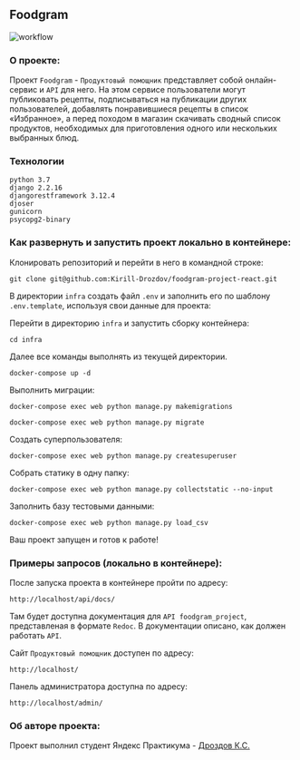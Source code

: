 ## Foodgram

![workflow](https://github.com/Kirill-Drozdov/foodgram-project-react/actions/workflows/main.yml/badge.svg?event=push)

### О проекте:

Проект `Foodgram` - `Продуктовый помощник` представляет собой онлайн-сервис и `API` для него. На этом сервисе пользователи могут публиковать рецепты, подписываться на публикации других пользователей, добавлять понравившиеся рецепты в список «Избранное», а перед походом в магазин скачивать сводный список продуктов, необходимых для приготовления одного или нескольких выбранных блюд.

### Технологии
```
python 3.7
django 2.2.16
djangorestframework 3.12.4
djoser
gunicorn
psycopg2-binary
```

### Как развернуть и запустить проект локально в контейнере:

Клонировать репозиторий и перейти в него в командной строке:

```
git clone git@github.com:Kirill-Drozdov/foodgram-project-react.git
```


В директории `infra` создать файл `.env` и заполнить его по шаблону `.env.template`,
используя свои данные для проекта:


Перейти в директорию `infra` и запустить сборку контейнера:

```
cd infra
```

Далее все команды выполнять из текущей директории.

```
docker-compose up -d
```

Выполнить миграции:

```
docker-compose exec web python manage.py makemigrations
```

```
docker-compose exec web python manage.py migrate
```

Создать суперпользователя:

```
docker-compose exec web python manage.py createsuperuser
```

Собрать статику в одну папку:

```
docker-compose exec web python manage.py collectstatic --no-input
```

Заполнить базу тестовыми данными:

```
docker-compose exec web python manage.py load_csv
```

Ваш проект запущен и готов к работе!

### Примеры запросов (локально в контейнере):

После запуска проекта в контейнере пройти по адресу:

```
http://localhost/api/docs/
```
Там будет доступна документация для `API foodgram_project`,
представленая в формате `Redoc`.
В документации описано, как должен работать `API`.

Сайт `Продуктовый помощник` доступен по адресу:

```
http://localhost/
```

Панель администратора доступна по адресу:

```
http://localhost/admin/
```

### Об авторе проекта:
Проект выполнил студент Яндекс Практикума -
[Дроздов К.С.](https://github.com/Kirill-Drozdov)
